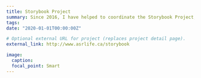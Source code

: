 ```yaml
---
title: Storybook Project
summary: Since 2016, I have helped to coordinate the Storybook Project, an ASR outreach initiative which shares the experiences of those touched by suicide, harnessing the power of storytelling to connect us and help us learn from one another. Book release is anticipated in mid-to-late 2020.
tags:
date: "2020-01-01T00:00:00Z"

# Optional external URL for project (replaces project detail page).
external_link: http://www.asrlife.ca/storybook

image:
  caption:
  focal_point: Smart
---
```

